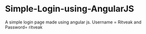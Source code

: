# Simple-Login-using-AngularJS
A simple login page made using angular js. Username = Ritveak and Password= ritveak
